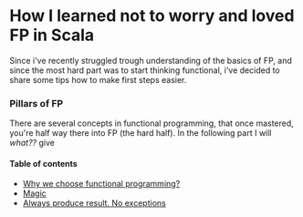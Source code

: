 # How I learned not to worry and loved FP in Scala

Since i've recently struggled trough understanding of the basics of FP,
and since the most hard part was to start thinking functional, 
i've decided to share some tips how to make first steps easier.  

### Pillars of FP

There are several concepts in functional programming, that once mastered, you're half way there into FP (the hard half).
In the following part I will _what??_ give

#### Table of contents
* [Why we choose functional programming?](why.md#why-we-choose-functional-programming)
* [Magic](magic.md#magic)
* [Always produce result. No exceptions](result.md#always-produce-result-no-exceptions)
